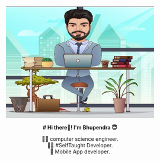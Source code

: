 
<p align="center">
<img src="https://github.com/Bhupendrapatel98/Covid-19-Tracker/blob/master/my.jpeg" height="300px" width="400px"/> 
</p>

<p align="center"><B># Hi there👋! I'm Bhupendra 😇</B></p>

<p align="center">👨‍🎓 computer science engineer.</br>
👨‍💻 #SelfTaught Developer.</br>
📱 Mobile App developer.</p>
  
  



